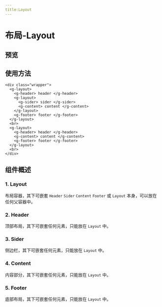 ```yaml
---
title:Layout
---
```


# 布局-Layout

## 预览

<ClientOnly>
<layout-demos></layout-demos>
</ClientOnly>

## 使用方法

```
<div class="wrapper">
  <g-layout>
    <g-header> header </g-header>
    <g-layout>
      <g-sider> sider </g-sider>
      <g-content> content </g-content>
    </g-layout>
    <g-footer> footer </g-footer>
  </g-layout>
  <br>
  <g-layout>
    <g-header> header </g-header>
    <g-content> content </g-content>
    <g-footer> footer </g-footer>
  </g-layout>
  <br>
</div>
```

## 组件概述

### 1. Layout

布局容器，其下可嵌套 `Header` `Sider` `Content` `Footer` 或 `Layout` 本身，可以放在任何父容器中。

### 2. Header

顶部布局，其下可嵌套任何元素，只能放在 `Layout` 中。

### 3. Sider

侧边栏，其下可嵌套任何元素，只能放在 `Layout` 中。

### 4. Content

内容部分，其下可嵌套任何元素，只能放在 `Layout` 中。

### 5. Footer

底部布局，其下可嵌套任何元素，只能放在 `Layout` 中。
